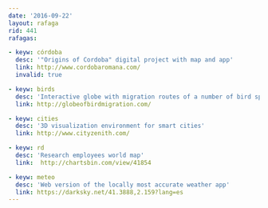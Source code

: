 ```yaml
---
date: '2016-09-22'
layout: rafaga
rid: 441
rafagas:

- keyw: córdoba
  desc: '"Origins of Cordoba" digital project with map and app'
  link: http://www.cordobaromana.com/
  invalid: true

- keyw: birds
  desc: 'Interactive globe with migration routes of a number of bird species'
  link: http://globeofbirdmigration.com/

- keyw: cities
  desc: '3D visualization environment for smart cities'
  link: http://www.cityzenith.com/

- keyw: rd
  desc: 'Research employees world map'
  link:  http://chartsbin.com/view/41854

- keyw: meteo
  desc: 'Web version of the locally most accurate weather app'
  link: https://darksky.net/41.3888,2.159?lang=es
---
```

